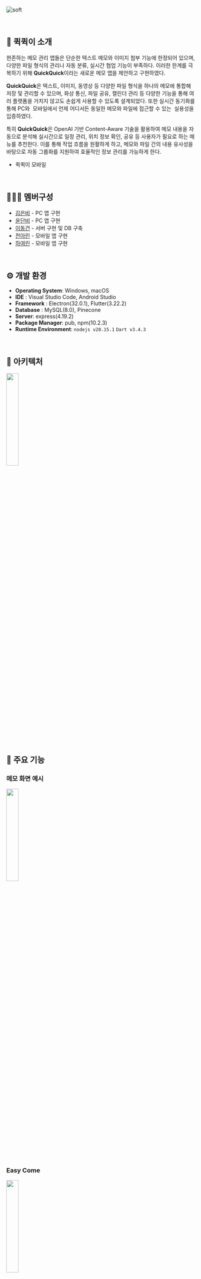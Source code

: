 <br>

![soft](https://capsule-render.vercel.app/api?type=egg&height=197&color=gradient&text=Quick%20Quick&section=header&reversal=true)

<br>

## 🚩 퀵퀵이 소개
현존하는 메모 관리 앱들은 단순한 텍스트 메모와 이미지 첨부 기능에 한정되어 있으며, 다양한 파일 형식의 관리나 자동 분류, 실시간 협업 기능이 부족하다. 이러한 한계를 극복하기 위해 **QuickQuick**이라는 새로운 메모 앱을 제안하고 구현하였다. 

**QuickQuick**은 텍스트, 이미지, 동영상 등 다양한 파일 형식을 하나의 메모에 통합해 저장 및 관리할 수 있으며, 화상 통신, 파일 공유, 캘린더 관리 등 다양한 기능을 통해 여러 플랫폼을 거치지 않고도 손쉽게 사용할 수 있도록 설계되었다. 또한 실시간 동기화를 통해 PC와  모바일에서 언제 어디서든 동일한 메모와 파일에 접근할 수 있는  실용성을 입증하였다. 

특히 **QuickQuick**은 OpenAI 기반 Content-Aware 기술을 
활용하여 메모 내용을 자동으로 분석해 실시간으로 일정 관리, 위치 정보 확인, 공유 등 사용자가 필요로 하는 메뉴를 추천한다. 이를 통해 작업 흐름을 원활하게 하고, 메모와 파일 간의 내용 유사성을 바탕으로 자동 그룹화를 지원하여 효율적인 정보 관리를 가능하게 한다.

- <a href="https://github.com/HwangCheese/QuickQuick-mobile" style="text-decoration: none;">퀵퀵이 모바일</a>
<br>

## 🧑‍🤝‍🧑 멤버구성
 - [김은비](https://github.com/ssilverrain) - PC 앱 구현
 - [윤단비](https://github.com/yoondanbi) - PC 앱 구현
 - [이동건](https://github.com/mvg01) - 서버 구현 및 DB 구축
 - [전아린](https://github.com/flsrinn) - 모바일 앱 구현
 - [하여린](https://github.com/niroey) - 모바일 앱 구현


<br>

 ## ⚙️ 개발 환경
- **Operating System**: Windows, macOS
- **IDE** : Visual Studio Code, Android Studio
- **Framework** : Electron(32.0.1), Flutter(3.22.2)
- **Database** : MySQL(8.0), Pinecone
- **Server**: express(4.19.2)
- **Package Manager**: pub, npm(10.2.3)
- **Runtime Environment**: `nodejs v20.15.1` `Dart v3.4.3`
<br>

## 🔧 아키텍처
<img src="https://github.com/user-attachments/assets/b0380898-a7ad-485a-91c8-40b0e1514431" width="25%" height="25%">

<br>

## 💝 주요 기능
### 메모 화면 예시
<img src="https://github.com/user-attachments/assets/d612f314-9f15-4f8a-a061-c6c8d0e0f135" width="25%" height="25%">

### Easy Come

<img src="https://github.com/user-attachments/assets/ed9063dd-79f3-4b16-8150-f59e956e5742" width="25%" height="25%">

### Easy Use
<br>

<img src="https://github.com/user-attachments/assets/8c6bef93-2ab3-4fd2-aca1-ff37010ee016" width="25%" height="25%">

### Easy Share
<br>

<img src="https://github.com/user-attachments/assets/69bc5f51-b5dd-4d81-b6e5-5957a788340b" width="25%" height="25%">

<br>
